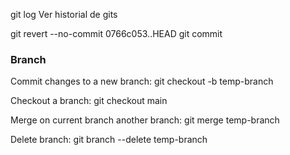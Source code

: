 git log
	Ver historial de gits

git revert --no-commit 0766c053..HEAD
git commit


### Branch
Commit changes to a new branch:
	git checkout -b temp-branch

Checkout a branch:
	git checkout main

Merge on current branch another branch:
	git merge temp-branch

Delete branch:
	git branch --delete temp-branch


